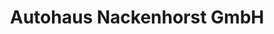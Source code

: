---
title: "Autohaus Nackenhorst GmbH"
url: /petershagen/autohaus-nackenhorst-gmbh/
shop: Autohaus
---